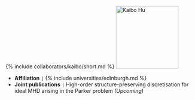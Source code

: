 {% include collaborators/kaibo/short.md %}
<img src="/assets/img/collaborators/kaibo.jpg" alt="Kaibo Hu" width="167" />
- **Affiliation** <code>&#124;</code> {% include universities/edinburgh.md %}
- **Joint publications** <code>&#124;</code> High-order structure-preserving discretisation for ideal MHD arising in the Parker problem *(Upcoming)*